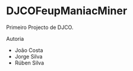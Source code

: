 DJCOFeupManiacMiner
===================
Primeiro Projecto de DJCO.

Autoria
- João Costa
- Jorge Silva
- Rúben Silva
